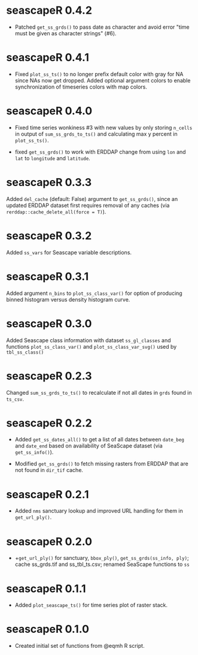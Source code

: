 # seascapeR 0.4.2

- Patched `get_ss_grds()` to pass date as character and avoid error "time must be given as character strings" (#6).

# seascapeR 0.4.1

- Fixed `plot_ss_ts()` to no longer prefix default color with gray for NA since NAs now get dropped. Added optional argument colors to enable synchronization of timeseries colors with map colors.

# seascapeR 0.4.0

- Fixed time series wonkiness #3 with new values by only storing `n_cells` in output
of `sum_ss_grds_to_ts()` and calculating max y percent in `plot_ss_ts()`.

- fixed `get_ss_grds()` to work with ERDDAP change from using `lon` and `lat` to `longitude` and `latitude`.

# seascapeR 0.3.3

Added `del_cache` (default: False) argument to `get_ss_grds()`, since an updated ERDDAP dataset first requires removal of any caches (via `rerddap::cache_delete_all(force = T)`).

# seascapeR 0.3.2

Added `ss_vars` for Seascape variable descriptions.

# seascapeR 0.3.1

Added argument `n_bins` to `plot_ss_class_var()` for option of producing binned histogram versus density histogram curve.

# seascapeR 0.3.0

Added Seascape class information with dataset `ss_gl_classes` and functions `plot_ss_class_var()` and `plot_ss_class_var_svg()` used by `tbl_ss_class()`

# seascapeR 0.2.3

Changed `sum_ss_grds_to_ts()` to recalculate if not all dates in `grds` found in `ts_csv`.

# seascapeR 0.2.2

* Added `get_ss_dates_all()` to get a list of all dates between `date_beg` and `date_end` based on availability of SeaScape dataset (via `get_ss_info()`).

* Modified `get_ss_grds()` to fetch missing rasters from ERDDAP that are not found in `dir_tif` cache.

# seascapeR 0.2.1

* Added `nms` sanctuary lookup and improved URL handling for them in `get_url_ply()`.

# seascapeR 0.2.0

* +`get_url_ply()` for sanctuary, `bbox_ply()`, `get_ss_grds(ss_info, ply)`;
cache ss_grds.tif and ss_tbl_ts.csv; renamed SeaScape functions to `ss`

# seascapeR 0.1.1

* Added `plot_seascape_ts()` for time series plot of raster stack.

# seascapeR 0.1.0

* Created initial set of functions from @eqmh R script.

